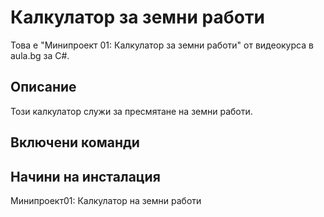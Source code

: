 ﻿# Калкулатор за земни работи
Това е "Минипроект 01: Калкулатор за земни работи" от видеокурса в aula.bg за C#.

## Описание
Този калкулатор служи за пресмятане на земни работи.

## Включени команди

## Начини на инсталация


Минипроект01: Калкулатор на земни работи
